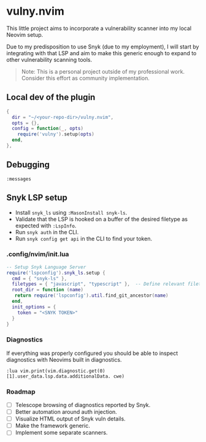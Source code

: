 # vulny.nvim

This little project aims to incorporate a vulnerability scanner into my local Neovim setup.

Due to my predisposition to use Snyk (due to my employment), I will start by integrating with that LSP and aim to make this generic enough to expand to other vulnerability scanning tools.

> Note: This is a personal project outside of my professional work. Consider this effort as community implementation.

## Local dev of the plugin

```lua
{
  dir = "~/<your-repo-dir>/vulny.nvim",
  opts = {},
  config = function(_, opts)
    require('vulny').setup(opts)
  end,
},
```

## Debugging

```
:messages
```

## Snyk LSP setup

- Install `snyk_ls` using `:MasonInstall snyk-ls`.
- Validate that the LSP is hooked on a buffer of the desired filetype as expected with `:LspInfo`.
- Run `snyk auth` in the CLI.
- Run `snyk config get api` in the CLI to find your token.

### .config/nvim/init.lua
```lua
-- Setup Snyk Language Server
require('lspconfig').snyk_ls.setup {
  cmd = { "snyk-ls" },
  filetypes = { "javascript", "typescript" },  -- Define relevant filetypes
  root_dir = function (name)
   return require('lspconfig').util.find_git_ancestor(name)
  end,
  init_options = {
    token = "<SNYK TOKEN>"
  }
}
```

### Diagnostics

If everything was properly configured you should be able to inspect diagnostics with Neovims built in diagnostics.
```
:lua vim.print(vim.diagnostic.get(0)[1].user_data.lsp.data.additionalData. cwe)
```

### Roadmap
- [ ] Telescope browsing of diagnostics reported by Snyk.
- [ ] Better automation around auth injection.
- [ ] Visualize HTML output of Snyk vuln details.
- [ ] Make the framework generic.
- [ ] Implement some separate scanners.
